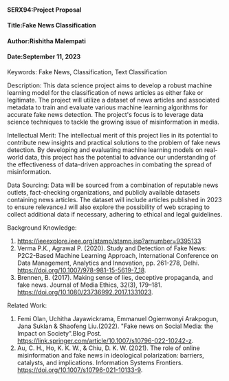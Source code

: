 #### SERX94:Project Proposal
#### Title:Fake News Classification
#### Author:Rishitha Malempati
#### Date:September 11, 2023

Keywords: Fake News, Classification, Text Classification

Description: 
This data science project aims to develop a robust machine learning model for the classification of news articles as either fake or legitimate. The project will utilize a dataset of news articles and associated metadata to train and evaluate various machine learning algorithms for accurate fake news detection. The project's focus is to leverage data science techniques to tackle the growing issue of misinformation in media.

Intellectual Merit: 
The intellectual merit of this project lies in its potential to contribute new insights and practical solutions to the problem of fake news detection. By developing and evaluating machine learning models on real-world data, this project has the potential to advance our understanding of the effectiveness of data-driven approaches in combating the spread of misinformation.

Data Sourcing: 
Data will be sourced from a combination of reputable news outlets, fact-checking organizations, and publicly available datasets containing news articles. The dataset will include articles published in 2023 to ensure relevance.I will also explore the possibility of web scraping to collect additional data if necessary, adhering to ethical and legal guidelines.

Background Knowledge: 
1. https://ieeexplore.ieee.org/stamp/stamp.jsp?arnumber=9395133
2. Verma P.K., Agrawal P. (2020). Study and Detection of Fake News: P2C2-Based Machine Learning Approach, International Conference on Data Management, Analytics and Innovation, pp. 261-278, Delhi. https://doi.org/10.1007/978-981-15-5619-7_18.
3. Brennen, B. (2017). Making sense of lies, deceptive propaganda, and fake news. Journal of Media Ethics, 32(3), 179–181. https://doi.org/10.1080/23736992.2017.1331023.

Related Work: 
1. Femi Olan, Uchitha Jayawickrama, Emmanuel Ogiemwonyi Arakpogun, Jana Suklan & Shaofeng Liu.(2022). "Fake news on Social Media: the Impact on Society".Blog Post. https://link.springer.com/article/10.1007/s10796-022-10242-z.
2. Au, C. H., Ho, K. K. W., & Chiu, D. K. W. (2021). The role of online misinformation and fake news in ideological polarization: barriers, catalysts, and implications. Information Systems Frontiers. https://doi.org/10.1007/s10796-021-10133-9.